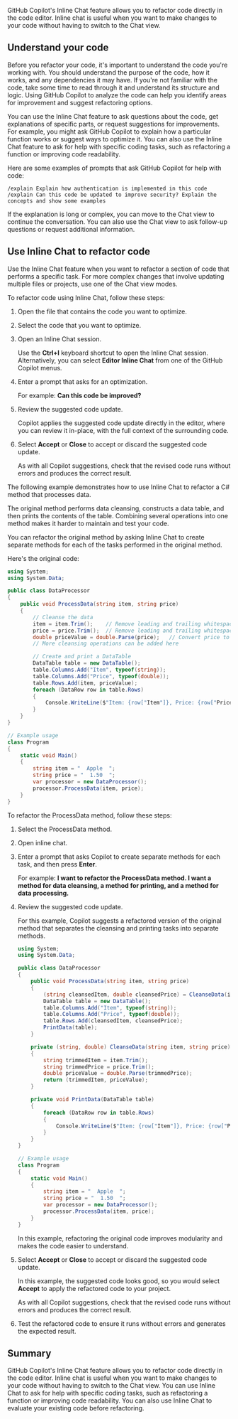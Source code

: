 GitHub Copilot's Inline Chat feature allows you to refactor code directly in the code editor. Inline chat is useful when you want to make changes to your code without having to switch to the Chat view.

## Understand your code

Before you refactor your code, it's important to understand the code you're working with. You should understand the purpose of the code, how it works, and any dependencies it may have. If you're not familiar with the code, take some time to read through it and understand its structure and logic. Using GitHub Copilot to analyze the code can help you identify areas for improvement and suggest refactoring options.

You can use the Inline Chat feature to ask questions about the code, get explanations of specific parts, or request suggestions for improvements. For example, you might ask GitHub Copilot to explain how a particular function works or suggest ways to optimize it. You can also use the Inline Chat feature to ask for help with specific coding tasks, such as refactoring a function or improving code readability.

Here are some examples of prompts that ask GitHub Copilot for help with code:

```plaintext
/explain Explain how authentication is implemented in this code
/explain Can this code be updated to improve security? Explain the concepts and show some examples
```

If the explanation is long or complex, you can move to the Chat view to continue the conversation. You can also use the Chat view to ask follow-up questions or request additional information.

## Use Inline Chat to refactor code

Use the Inline Chat feature when you want to refactor a section of code that performs a specific task. For more complex changes that involve updating multiple files or projects, use one of the Chat view modes.

To refactor code using Inline Chat, follow these steps:

1. Open the file that contains the code you want to optimize.

1. Select the code that you want to optimize.

1. Open an Inline Chat session.

    Use the **Ctrl+I** keyboard shortcut to open the Inline Chat session. Alternatively, you can select **Editor Inline Chat** from one of the GitHub Copilot menus.

1. Enter a prompt that asks for an optimization.

    For example: **Can this code be improved?**

1. Review the suggested code update.

    Copilot applies the suggested code update directly in the editor, where you can review it in-place, with the full context of the surrounding code.

1. Select **Accept** or **Close** to accept or discard the suggested code update.

    As with all Copilot suggestions, check that the revised code runs without errors and produces the correct result.

The following example demonstrates how to use Inline Chat to refactor a C# method that processes data.

The original method performs data cleansing, constructs a data table, and then prints the contents of the table. Combining several operations into one method makes it harder to maintain and test your code.

You can refactor the original method by asking Inline Chat to create separate methods for each of the tasks performed in the original method.

Here's the original code:

```csharp
using System;
using System.Data;

public class DataProcessor
{
    public void ProcessData(string item, string price)
    {
        // Cleanse the data
        item = item.Trim();    // Remove leading and trailing whitespace
        price = price.Trim();  // Remove leading and trailing whitespace
        double priceValue = double.Parse(price);   // Convert price to a double
        // More cleansing operations can be added here

        // Create and print a DataTable
        DataTable table = new DataTable();
        table.Columns.Add("Item", typeof(string));
        table.Columns.Add("Price", typeof(double));
        table.Rows.Add(item, priceValue);
        foreach (DataRow row in table.Rows)
        {
            Console.WriteLine($"Item: {row["Item"]}, Price: {row["Price"]}");
        }
    }
}

// Example usage
class Program
{
    static void Main()
    {
        string item = "  Apple  ";
        string price = "  1.50  ";
        var processor = new DataProcessor();
        processor.ProcessData(item, price);
    }
}
```

To refactor the ProcessData method, follow these steps:

1. Select the ProcessData method.

1. Open inline chat.

1. Enter a prompt that asks Copilot to create separate methods for each task, and then press **Enter**.

    For example: **I want to refactor the ProcessData method. I want a method for data cleansing, a method for printing, and a method for data processing.**

1. Review the suggested code update.

    For this example, Copilot suggests a refactored version of the original method that separates the cleansing and printing tasks into separate methods.

    ```csharp
    using System;
    using System.Data;
    
    public class DataProcessor
    {
        public void ProcessData(string item, string price)
        {
            (string cleansedItem, double cleansedPrice) = CleanseData(item, price);
            DataTable table = new DataTable();
            table.Columns.Add("Item", typeof(string));
            table.Columns.Add("Price", typeof(double));
            table.Rows.Add(cleansedItem, cleansedPrice);
            PrintData(table);
        }
    
        private (string, double) CleanseData(string item, string price)
        {
            string trimmedItem = item.Trim();
            string trimmedPrice = price.Trim();
            double priceValue = double.Parse(trimmedPrice);
            return (trimmedItem, priceValue);
        }
    
        private void PrintData(DataTable table)
        {
            foreach (DataRow row in table.Rows)
            {
                Console.WriteLine($"Item: {row["Item"]}, Price: {row["Price"]}");
            }
        }
    }
    
    // Example usage
    class Program
    {
        static void Main()
        {
            string item = "  Apple  ";
            string price = "  1.50  ";
            var processor = new DataProcessor();
            processor.ProcessData(item, price);
        }
    }
    ```

    In this example, refactoring the original code improves modularity and makes the code easier to understand.

1. Select **Accept** or **Close** to accept or discard the suggested code update.

    In this example, the suggested code looks good, so you would select **Accept** to apply the refactored code to your project.

    As with all Copilot suggestions, check that the revised code runs without errors and produces the correct result.

1. Test the refactored code to ensure it runs without errors and generates the expected result.

## Summary

GitHub Copilot's Inline Chat feature allows you to refactor code directly in the code editor. Inline chat is useful when you want to make changes to your code without having to switch to the Chat view. You can use Inline Chat to ask for help with specific coding tasks, such as refactoring a function or improving code readability. You can also use Inline Chat to evaluate your existing code before refactoring.
